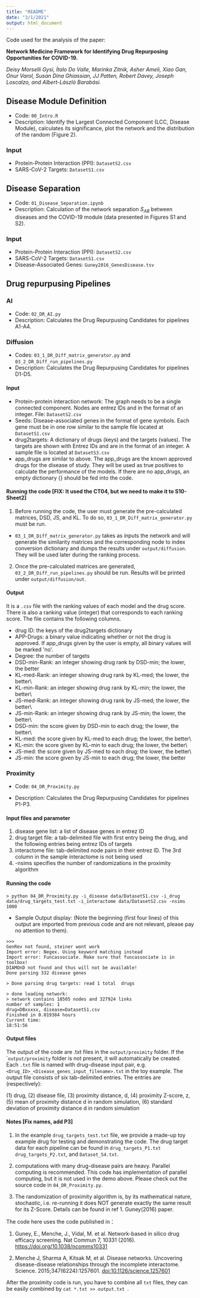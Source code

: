 ```yaml
---
title: "README"
date: "3/1/2021"
output: html_document
---
```


Code used for the analysis of the paper:

**Network Medicine Framework for Identifying Drug Repurposing Opportunities for COVID-19.**

*Deisy Morselli Gysi, Ítalo Do Valle, Marinka Zitnik, Asher Ameli, Xiao Gan, Onur Varol, Susan Dina Ghiassian, JJ Patten, Robert Davey, Joseph Loscalzo, and Albert-László Barabási.*

## Disease Module Definition

-   Code: `00_Intro.R`
-   Description: Identify the Largest Connected Component (LCC, Disease Module), calculates its significance, plot the network and the distribution of the random (Figure 2).

### Input

-   Protein-Protein Interaction (PPI): `DatasetS2.csv`
-   SARS-CoV-2 Targets: `DatasetS1.csv`

## Disease Separation

-   Code: `01_Disease_Separation.ipynb`
-   Description: Calculation of the network separation $S_{AB}$ between diseases and the COVID-19 module (data presented in Figures S1 and S2).

### Input

-   Protein-Protein Interaction (PPI): `DatasetS2.csv`
-   SARS-CoV-2 Targets: `DatasetS1.csv`
-   Disease-Associated Genes: `Guney2016_GenesDisease.tsv`

## Drug repurpusing Pipelines

### AI

-   Code: `02_DR_AI.py`
-   Description: Calculates the Drug Repurpusing Candidates for pipelines A1-A4.

### Diffusion

-   Codes: `03_1_DR_Diff_matrix_generator.py` and `03_2_DR_Diff_run_pipelines.py`
-   Description: Calculates the Drug Repurpusing Candidates for pipelines D1-D5.

#### Input

-   Protein-protein interaction network: The graph needs to be a single connected component. Nodes are entrez IDs and in the format of an integer. File: `DatasetS2.csv`
-   Seeds: Disease-associated genes in the format of gene symbols. Each gene must be in one row similar to the sample file located at `DatasetS1.csv`
-   drug2targets: A dictionary of drugs (keys) and the targets (values). The targets are shown with Entrez IDs and are in the format of an integer. A sample file is located at `DatasetS3.csv`
-   app_drugs are similar to above. The app_drugs are the known approved drugs for the disease of study. They will be used as true positives to calculate the performance of the models. If there are no app_drugs, an empty dictionary {} should be fed into the code.

#### Running the code [FIX: It used the CT04, but we need to make it to S10-Sheet2]

1.  Before running the code, the user must generate the pre-calculated matrices, DSD, JS, and KL. To do so, `03_1_DR_Diff_matrix_generator.py` must be run.

-   `03_1_DR_Diff_matrix_generator.py` takes as inputs the network and will generate the similarity matrices and the corresponding node to index conversion dictionary and dumps the results under `output/diffusion`. They will be used later during the ranking process.

2.  Once the pre-calculated matrices are generated, `03_2_DR_Diff_run_pipelines.py` should be run. Results will be printed under `output/diffusion/out`.

#### Output

It is a `.csv` file with the ranking values of each model and the drug score. There is also a ranking value (integer) that corresponds to each ranking score. The file contains the following columns.

-   drug ID: the keys of the drug2targets dictionary
-   APP-Drugs: a binary value indicating whether or not the drug is approved. If app_drugs given by the user is empty, all binary values will be marked 'no'.
-   Degree: the number of targets
-   DSD-min-Rank: an integer showing drug rank by DSD-min; the lower, the better
-   KL-med-Rank: an integer showing drug rank by KL-med; the lower, the better\
-   KL-min-Rank: an integer showing drug rank by KL-min; the lower, the better\
-   JS-med-Rank: an integer showing drug rank by JS-med; the lower, the better\
-   JS-min-Rank: an integer showing drug rank by JS-min; the lower, the better\
-   DSD-min: the score given by DSD-min to each drug; the lower, the better\
-   KL-med: the score given by KL-med to each drug; the lower, the better\
-   KL-min: the score given by KL-min to each drug; the lower, the better\
-   JS-med: the score given by JS-med to each drug; the lower, the better\
-   JS-min: the score given by JS-min to each drug; the lower, the better

### Proximity

-   Code: `04_DR_Proximity.py`

-   Description: Calculates the Drug Repurpusing Candidates for pipelines P1-P3.

#### Input files and parameter

1.  disease gene list: a list of disease genes in entrez ID
2.  drug target file: a tab-delimited file with first entry being the drug, and the following entries being entrez IDs of targets
3.  interactome file: tab-delimited node pairs in their entrez ID. The 3rd column in the sample interactome is not being used
4.  -nsims specifies the number of randomizations in the proximity algorithm

#### Running the code

`> python 04_DR_Proximity.py -i_disease data/DatasetS1.csv -i_drug data/drug_targets_test.txt -i_interactome data/DatasetS2.csv -nsims 1000`

-   Sample Output display: (Note the beginning (first four lines) of this output are imported from previous code and are not relevant, please pay no attention to them).

<!-- -->

    >>>
    GenRev not found, steiner wont work
    Import error: Negex. Using keyword matching instead
    Import error: Funcassociate. Make sure that funcassociate is in toolbox!
    DIAMOnD not found and thus will not be available!
    Done parsing 332 disease genes

    > Done parsing drug targets: read 1 total  drugs

    > done loading network:
    > network contains 18505 nodes and 327924 links
    number of samples: 1
    drug=DBxxxxx, disease=DatasetS1.csv
    Finished in 0.019384 hours
    Current time: 
    18:51:56

#### Output files

The output of the code are .txt files in the `output/proximity` folder. If the \``output/proximity` folder is not present, it will automatically be created. Each `.txt` file is named with drug-disease input pair, e.g. `<Drug_ID>_<Disease_genes_input_filename>.txt` in the toy example. The output file consists of six tab-delimited entries. The entries are (respectively):

(1) drug,
(2) disease file,
(3) proximity distance, d,
(4) proximity Z-score, z,
(5) mean of proximity distance d in random simulation,
(6) standard deviation of proximity distance d in random simulation

#### Notes [Fix names, add P3]

1.  In the example `drug_targets_test.txt` file, we provide a made-up toy example drug for testing and demonstrating the code. The drug target data for each pipeline can be found in `drug_targets_P1.txt` `drug_targets_P2.txt`, and `Dataset_S4.txt`.

2.  computations with many drug-disease pairs are heavy. Parallel computing is recommended. This code has implementation of parallel computing, but it is not used in the demo above. Please check out the source code in `04_DR_Proximity.py`.

3.  The randomization of proximity algorithm is, by its mathematical nature, stochastic, i.e. re-running it does NOT generate exactly the same result for its Z-Score. Details can be found in ref 1. Guney(2016) paper.

The code here uses the code published in：

1.  Guney, E., Menche, J., Vidal, M. et al. Network-based in silico drug efficacy screening. Nat Commun 7, 10331 (2016). <https://doi.org/10.1038/ncomms10331>

2.  Menche J, Sharma A, Kitsak M, et al. Disease networks. Uncovering disease-disease relationships through the incomplete interactome. Science. 2015;347(6224):1257601. <doi:10.1126/science.1257601>


After the proximity code is run, you have to combine all `txt` files, they can be easily combined by `cat *.txt >> output.txt `.
